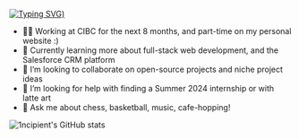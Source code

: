 [![Typing SVG](https://readme-typing-svg.demolab.com?font=Fira+Code&pause=1000&width=435&lines=Hi%2C+I'm+Henry!;I'm+an+aspiring+software+engineer+%3A))](https://git.io/typing-svg)

<!--
**1ncipient/1ncipient** is a ✨ _special_ ✨ repository because its `README.md` (this file) appears on your GitHub profile.

Here are some ideas to get you started:

- 🔭 I’m currently working on ...
- 🌱 I’m currently learning ...
- 👯 I’m looking to collaborate on ...
- 🤔 I’m looking for help with ...
- 💬 Ask me about ...
- 📫 How to reach me: ...
- 😄 Pronouns: ...
- ⚡ Fun fact: ...
-->
- 👨‍💻 Working at CIBC for the next 8 months, and part-time on my personal website :)
- 🌱 Currently learning more about full-stack web development, and the Salesforce CRM platform
- 👯 I’m looking to collaborate on open-source projects and niche project ideas
- 🤔 I’m looking for help with finding a Summer 2024 internship or with latte art
- 💬 Ask me about chess, basketball, music, cafe-hopping!

![1ncipient's GitHub stats](https://github-readme-stats.zohan.tech/api?username=1ncipient&show_icons=true&theme=transparent)

